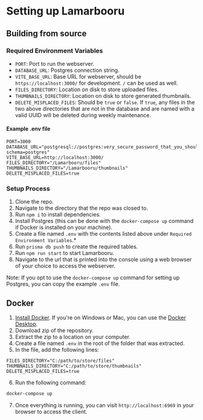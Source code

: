 # Setting up Lamarbooru

## Building from source

### Required Environment Variables

* `PORT`: Port to run the webserver.
* `DATABASE_URL`: Postgres connection string.
* `VITE_BASE_URL`: Base URL for webserver, should be `https://localhost:3000/` for development. `/` can be used as well.
* `FILES_DIRECTORY`: Location on disk to store uploaded files. 
* `THUMBNAILS_DIRECTORY`: Location on disk to store generated thumbnails.
* `DELETE_MISPLACED_FILES`: Should be `true` or `false`. If `true`, any files in the two above directories that are not in the database and are named with a valid UUID will be deleted during weekly maintenance.

#### Example .env file

```
PORT=3000
DATABASE_URL="postgresql://postgres:very_secure_password_that_you_should_probably_change@localhost:5432/postgres?schema=postgres"
VITE_BASE_URL=http://localhost:3000/
FILES_DIRECTORY="/Lamarbooru/files"
THUMBNAILS_DIRECTORY="/Lamarbooru/thumbnails"
DELETE_MISPLACED_FILES=true
```

### Setup Process

1. Clone the repo.
2. Navigate to the directory that the repo was closed to.
3. Run `npm i` to install dependencies.
4. Install Postgres (this can be done with the `docker-compose up` command if Docker is installed on your machine).
5. Create a file named `.env` with the contents listed above under `Required Environment Variables`.*
6. Run `prisma db push` to create the required tables.
7. Run `npm run start` to start Lamarbooru.
8. Navigate to the url that is printed into the console using a web browser of your choice to access the webserver.

Note: If you opt to use the `docker-compose up` command for setting up Postgres, you can copy the example `.env` file.

## Docker

1. [Install Docker](https://www.docker.com/). If you're on Windows or Mac, you can use the [Docker Desktop](https://www.docker.com/products/docker-desktop/).
2. Download zip of the repository.
3. Extract the zip to a location on your computer.
4. Create a file named `.env` in the root of the folder that was extracted.
5. In the file, add the following lines:
```dotenv
FILES_DIRECTORY="C:/path/to/store/files"
THUMBNAILS_DIRECTORY="C:/path/to/store/thumbnails"
DELETE_MISPLACED_FILES=true
```
6. Run the following command:
```bash
docker-compose up
```
7. Once everything is running, you can visit `http://localhost:6969` in your browser to access the client.
